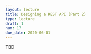 ```yaml
---
layout: lecture
title: Designing a REST API (Part 2)
type: lecture
draft: 1
num: 17
due_date: 2020-06-01
---
```


TBD